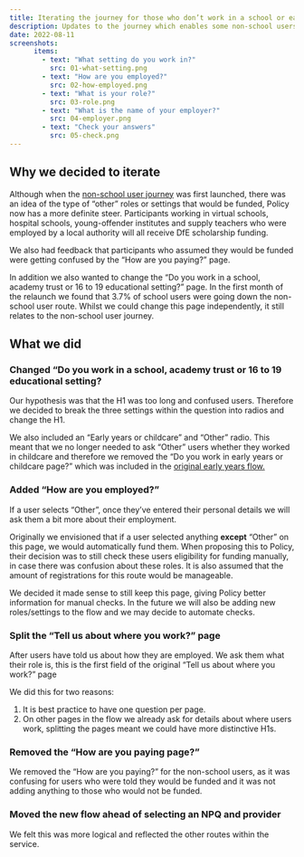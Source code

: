 ```yaml
---
title: Iterating the journey for those who don’t work in a school or early years
description: Updates to the journey which enables some non-school users to receive funding for an NPQ.
date: 2022-08-11
screenshots:
      items:
        - text: "What setting do you work in?"
          src: 01-what-setting.png
        - text: "How are you employed?"
          src: 02-how-employed.png
        - text: "What is your role?"
          src: 03-role.png
        - text: "What is the name of your employer?"
          src: 04-employer.png
        - text: "Check your answers"
          src: 05-check.png          
---
```


## Why we decided to iterate  

Although when the [non-school user journey](http://teacher-cpd-design-history.herokuapp.com/register-for-an-npq/non-teacher-journey/)  was first launched, there was an idea of the type of “other” roles or settings that would be funded, Policy now has a more definite steer. Participants working in virtual schools, hospital schools, young-offender institutes and supply teachers who were employed by a local authority will all receive DfE scholarship funding. 

We also had feedback that participants who assumed they would be funded were getting confused by the “How are you paying?” page. 

In addition we also wanted to change the “Do you work in a school, academy trust or 16 to 19 educational setting?” page. In the first month of the relaunch we found that 3.7% of school users were going down the non-school user route. Whilst we could change this page independently, it still relates to the non-school user journey.

## What we did 

### Changed “Do you work in a school, academy trust or 16 to 19 educational setting?

Our hypothesis was that the H1 was too long and confused users. Therefore we decided to break the three settings within the question into radios and change the H1. 

We also included an “Early years or childcare” and “Other” radio. This meant that we no longer needed to ask “Other” users whether they worked in childcare and therefore we removed the “Do you work in early years or childcare page?” which was included in the [original early years flow.](http://teacher-cpd-design-history.herokuapp.com/register-for-an-npq/early-years/) 

### Added “How are you employed?” 

If a user selects “Other”, once they’ve entered their personal details we will ask them a bit more about their employment. 

Originally we envisioned that if a user selected anything **except** “Other” on this page, we would automatically fund them. When proposing this to Policy, their decision was to still check these users eligibility for funding manually, in case there was confusion about these roles. It is also assumed that the amount of registrations for this route would be manageable. 

We decided it made sense to still keep this page, giving Policy better information for manual checks. In the future we will also be adding new roles/settings to the flow and we may decide to automate checks.

### Split the “Tell us about where you work?” page

After users have told us about how they are employed. We ask them what their role is, this is the first field of the original “Tell us about where you work?” page  

We did this for two reasons:

1. It is best practice to have one question per page.
2. On other pages in the flow we already ask for details about where users work, splitting the pages meant we could have more distinctive H1s. 

### Removed the “How are you paying page?”

We removed the “How are you paying?” for the non-school users, as it was confusing for users who were told they would be funded and it was not adding anything to those who would not be funded. 

### Moved the new flow ahead of selecting an NPQ and provider

We felt this was more logical and reflected the other routes within the service.
